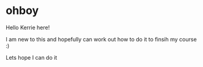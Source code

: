 # ohboy

Hello Kerrie here!

I am new to this and hopefully can work out how to do it to finsih my course :)

Lets hope I can do it 
